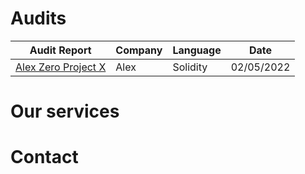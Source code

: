 # Audits

| Audit Report                   | Company                       | Language                                                                                                                                                                                    | Date      | 
| ----------------------------- | ------------------------------ | ------------------------------------------------- | ---------------------------------------------------------------------------------------------------------------- | 
| [Alex Zero Project X](https://github.com/CoinFabrik/Audits/blob/main/Audits%20v%2001.pdf) | Alex                     | Solidity | 02/05/2022        |

# Our services

# Contact
